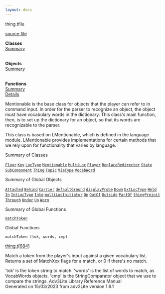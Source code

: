 ```yaml
---
layout: docs
---
```

<span class="title">thing.t</span><span class="type">file</span>

[source file](../source/thing.t.html)

**Classes**  
[Summary](#_ClassSummary_)  
 

**Objects**  
[Summary](#_ObjectSummary_)  
 

**Functions**  
[Summary](#_FunctionSummary_)  
[Details](#_Functions_)



Mentionable is the base class for objects that the player can refer to
in command input. In order for the parser to recognize an object, the
object must have vocabulary words in the dictionary. This class's main
function, then, is to set up the dictionary for an object, so that its
words are recognizable to the parser.

This class is based on LMentionable, which is defined in the language
module. LMentionable provides implementations for certain methods that
we rely upon for functionality that varies by language.



<span id="_ClassSummary_"></span>



<span class="hdln">Summary of Classes</span>  



[`Floor`](../object/Floor.html) [`Key`](../object/Key.html) [`LocType`](../object/LocType.html) [`Mentionable`](../object/Mentionable.html) [`MultiLoc`](../object/MultiLoc.html) [`Player`](../object/Player.html) [`ReplaceRedirector`](../object/ReplaceRedirector.html) [`State`](../object/State.html) [`SubComponent`](../object/SubComponent.html) [`Thing`](../object/Thing.html) [`Topic`](../object/Topic.html) [`ViaType`](../object/ViaType.html) [`VocabWord`](../object/VocabWord.html)
<span id="_ObjectSummary_"></span>



<span class="hdln">Summary of Global Objects</span>  



[`Attached`](../object/Attached.html) [`Behind`](../object/Behind.html) [`Carrier`](../object/Carrier.html) [`defaultGround`](../object/defaultGround.html) [`displayProbe`](../object/displayProbe.html) [`Down`](../object/Down.html) [`ExtLocType`](../object/ExtLocType.html) [`Held`](../object/Held.html) [`In`](../object/In.html) [`IntLocType`](../object/IntLocType.html) [`Into`](../object/Into.html) [`multiLocInitiator`](../object/multiLocInitiator.html) [`On`](../object/On.html) [`OutOf`](../object/OutOf.html) [`Outside`](../object/Outside.html) [`PartOf`](../object/PartOf.html) [`thingPreinit`](../object/thingPreinit.html) [`Through`](../object/Through.html) [`Under`](../object/Under.html) [`Up`](../object/Up.html) [`Worn`](../object/Worn.html)
<span id="FunctionSummary_"></span>



<span class="hdln">Summary of Global Functions</span>  



[`matchToken`](#matchToken)

<span id="_Functions_"></span>



<span class="hdln">Global Functions</span>  



<span id="matchToken"></span>

`matchToken (tok, words, cmp)`

[thing.t](../file/thing.t.html)\[[684](../source/thing.t.html#684)\]



Match a token from the player's input against a given vocabulary list.
Returns a set of MatchXxx flags for a match, or 0 if there's no match.

'tok' is the token string to match. 'words' is the list of words to
match, as VocabWords objects. 'cmp' is the StringComparator object that
we use to compare the strings.
Adv3Lite Library Reference Manual  
Generated on 15/03/2023 from adv3Lite version 1.6.1


